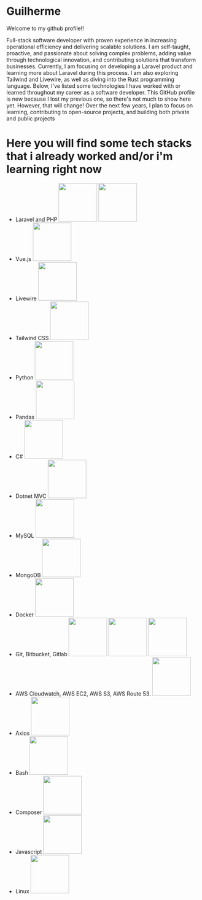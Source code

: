 # Guilherme
Welcome to my github profile!!

Full-stack software developer with proven experience in increasing operational efficiency and delivering scalable solutions. I am self-taught, proactive, and passionate about solving complex problems, adding value through technological innovation, and contributing solutions that transform businesses.
Currently, I am focusing on developing a Laravel product and learning more about Laravel during this process. I am also exploring Tailwind and Livewire, as well as diving into the Rust programming language. Below, I've listed some technologies I have worked with or learned throughout my career as a software developer.
This GitHub profile is new because I lost my previous one, so there's not much to show here yet. However, that will change! Over the next few years, I plan to focus on learning, contributing to open-source projects, and building both private and public projects

# Here you will find some tech stacks that i already worked and/or i'm learning right now

- Laravel and PHP
  <img width="100px" src="https://cdn.jsdelivr.net/gh/devicons/devicon@latest/icons/php/php-original.svg" /> <img width="100px" src="https://cdn.jsdelivr.net/gh/devicons/devicon@latest/icons/laravel/laravel-original.svg" />
- Vue.js <img width="100px" src="https://cdn.jsdelivr.net/gh/devicons/devicon@latest/icons/vuejs/vuejs-original.svg" />
- Livewire <img width="100px" src="https://cdn.jsdelivr.net/gh/devicons/devicon@latest/icons/livewire/livewire-original-wordmark.svg" />
- Tailwind CSS <img width="100px" src="https://cdn.jsdelivr.net/gh/devicons/devicon@latest/icons/tailwindcss/tailwindcss-original-wordmark.svg" />
- Python <img width="100px" src="https://cdn.jsdelivr.net/gh/devicons/devicon@latest/icons/python/python-original.svg" />
- Pandas <img width="100px" src="https://cdn.jsdelivr.net/gh/devicons/devicon@latest/icons/pandas/pandas-original.svg" />
- C# <img width="100px" src="https://cdn.jsdelivr.net/gh/devicons/devicon@latest/icons/csharp/csharp-original.svg" />
- Dotnet MVC <img width="100px" src="https://cdn.jsdelivr.net/gh/devicons/devicon@latest/icons/dotnetcore/dotnetcore-original.svg" />
- MySQL <img width="100px" src="https://cdn.jsdelivr.net/gh/devicons/devicon@latest/icons/mysql/mysql-original.svg" />
- MongoDB <img width="100px" src="https://cdn.jsdelivr.net/gh/devicons/devicon@latest/icons/mongodb/mongodb-original.svg" />
- Docker <img width="100px" src="https://cdn.jsdelivr.net/gh/devicons/devicon@latest/icons/docker/docker-original.svg" />
- Git, Bitbucket, Gitlab <img width="100px" src="https://cdn.jsdelivr.net/gh/devicons/devicon@latest/icons/git/git-original.svg" /> <img width="100px" src="https://cdn.jsdelivr.net/gh/devicons/devicon@latest/icons/bitbucket/bitbucket-original.svg" /> <img width="100px" src="https://cdn.jsdelivr.net/gh/devicons/devicon@latest/icons/gitlab/gitlab-original.svg" />
- AWS Cloudwatch, AWS EC2, AWS S3, AWS Route 53. <img width="100px" src="https://cdn.jsdelivr.net/gh/devicons/devicon@latest/icons/amazonwebservices/amazonwebservices-original-wordmark.svg" />
- Axios <img width="100px" src="https://cdn.jsdelivr.net/gh/devicons/devicon@latest/icons/axios/axios-plain.svg" />
- Bash <img width="100px" src="https://cdn.jsdelivr.net/gh/devicons/devicon@latest/icons/bash/bash-original.svg" />
- Composer <img width="100px" src="https://cdn.jsdelivr.net/gh/devicons/devicon@latest/icons/composer/composer-original.svg" />
- Javascript <img width="100px" src="https://cdn.jsdelivr.net/gh/devicons/devicon@latest/icons/javascript/javascript-original.svg" />
- Linux <img width="100px" src="https://cdn.jsdelivr.net/gh/devicons/devicon@latest/icons/linux/linux-original.svg" />
